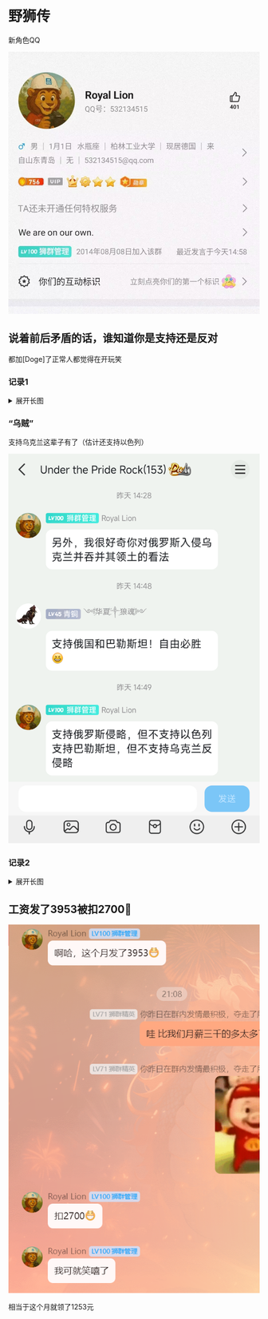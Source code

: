 # 野狮传

新角色QQ

![](/others/RoyalLion/大佬QQ.jpg)

## 说着前后矛盾的话，谁知道你是支持还是反对

都加[Doge]了正常人都觉得在开玩笑

### 记录1

<details>

<summary>展开长图</summary>

![](/others/RoyalLion/1.png)

</details>

### “乌贼”

支持乌克兰这辈子有了（估计还支持以色列）

![](/others/RoyalLion/Image_3408333642447.png)

### 记录2

<details>
<summary>展开长图</summary>

![](/others/RoyalLion/2.png)

</details>

## 工资发了3953被扣2700🤣

![](/others/RoyalLion/发3000被扣2000.png)

相当于这个月就领了1253元